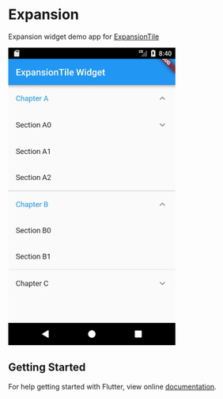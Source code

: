 # Expansion

Expansion widget demo app for [ExpansionTile](https://docs.flutter.io/flutter/material/ExpansionTile-class.html)

<img src="screenshot/expansion_widget.png" height="600em" /> 

## Getting Started

For help getting started with Flutter, view online
[documentation](https://flutter.io/).
